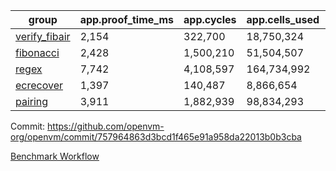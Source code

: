 | group | app.proof_time_ms | app.cycles | app.cells_used | leaf.proof_time_ms | leaf.cycles | leaf.cells_used |
| -- | -- | -- | -- | -- | -- | -- |
| [verify_fibair](https://github.com/openvm-org/openvm/blob/benchmark-results/benchmarks-pr/2029/verify_fibair-757964863d3bcd1f465e91a958da22013b0b3cba.md) | 2,154 |  322,700 |  18,750,324 |- | - | - |
| [fibonacci](https://github.com/openvm-org/openvm/blob/benchmark-results/benchmarks-pr/2029/fibonacci-757964863d3bcd1f465e91a958da22013b0b3cba.md) | 2,428 |  1,500,210 |  51,504,507 |- | - | - |
| [regex](https://github.com/openvm-org/openvm/blob/benchmark-results/benchmarks-pr/2029/regex-757964863d3bcd1f465e91a958da22013b0b3cba.md) | 7,742 |  4,108,597 |  164,734,992 |- | - | - |
| [ecrecover](https://github.com/openvm-org/openvm/blob/benchmark-results/benchmarks-pr/2029/ecrecover-757964863d3bcd1f465e91a958da22013b0b3cba.md) | 1,397 |  140,487 |  8,866,654 |- | - | - |
| [pairing](https://github.com/openvm-org/openvm/blob/benchmark-results/benchmarks-pr/2029/pairing-757964863d3bcd1f465e91a958da22013b0b3cba.md) | 3,911 |  1,882,939 |  98,834,293 |- | - | - |


Commit: https://github.com/openvm-org/openvm/commit/757964863d3bcd1f465e91a958da22013b0b3cba

[Benchmark Workflow](https://github.com/openvm-org/openvm/actions/runs/17132303279)
